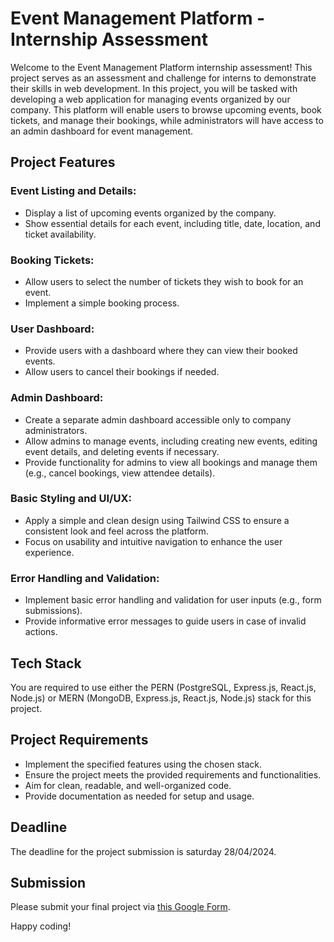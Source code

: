 # Event Management Platform - Internship Assessment

Welcome to the Event Management Platform internship assessment! This project serves as an assessment and challenge for interns to demonstrate their skills in web development. In this project, you will be tasked with developing a web application for managing events organized by our company. This platform will enable users to browse upcoming events, book tickets, and manage their bookings, while administrators will have access to an admin dashboard for event management.

## Project Features

### Event Listing and Details:
- Display a list of upcoming events organized by the company.
- Show essential details for each event, including title, date, location, and ticket availability.

### Booking Tickets:
- Allow users to select the number of tickets they wish to book for an event.
- Implement a simple booking process.

### User Dashboard:
- Provide users with a dashboard where they can view their booked events.
- Allow users to cancel their bookings if needed.

### Admin Dashboard:
- Create a separate admin dashboard accessible only to company administrators.
- Allow admins to manage events, including creating new events, editing event details, and deleting events if necessary.
- Provide functionality for admins to view all bookings and manage them (e.g., cancel bookings, view attendee details).

### Basic Styling and UI/UX:
- Apply a simple and clean design using Tailwind CSS to ensure a consistent look and feel across the platform.
- Focus on usability and intuitive navigation to enhance the user experience.

### Error Handling and Validation:
- Implement basic error handling and validation for user inputs (e.g., form submissions).
- Provide informative error messages to guide users in case of invalid actions.

## Tech Stack
You are required to use either the PERN (PostgreSQL, Express.js, React.js, Node.js) or MERN (MongoDB, Express.js, React.js, Node.js) stack for this project.


## Project Requirements
- Implement the specified features using the chosen stack.
- Ensure the project meets the provided requirements and functionalities.
- Aim for clean, readable, and well-organized code.
- Provide documentation as needed for setup and usage.

## Deadline
The deadline for the project submission is saturday  28/04/2024.

## Submission
Please submit your final project via [this Google Form](https://forms.gle/aSh16djHH45StBKs7).


Happy coding!

